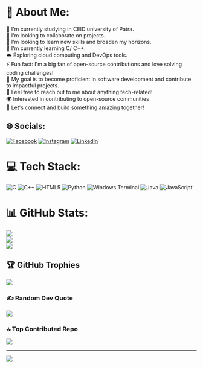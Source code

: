 # 💫 About Me:
🔭 I'm currently studying in CEID university of Patra.<br>👯 I'm looking to collaborate on projects.<br>🤝 I'm looking to learn new skills and broaden my horizons.<br>🌱 I'm currently learning C/ C++.<br>☁️ Exploring cloud computing and DevOps tools.<br>⚡ Fun fact: I'm a big fan of open-source contributions and love solving coding challenges!<br>🎯 My goal is to become proficient in software development and contribute to impactful projects.<br>💬 Feel free to reach out to me about anything tech-related!<br>🌍 Interested in contributing to open-source communities<br>📩 Let's connect and build something amazing together!


## 🌐 Socials:
[![Facebook](https://img.shields.io/badge/Facebook-%231877F2.svg?logo=Facebook&logoColor=white)](https://facebook.com/EfthimisKarapatakis) [![Instagram](https://img.shields.io/badge/Instagram-%23E4405F.svg?logo=Instagram&logoColor=white)](https://instagram.com/efthimis.krpt) [![LinkedIn](https://img.shields.io/badge/LinkedIn-%230077B5.svg?logo=linkedin&logoColor=white)](https://linkedin.com/in/ΕΥΘΥΜΗΣΚΑΡΑΠΑΤΑΚΗΣ) 

# 💻 Tech Stack:
![C](https://img.shields.io/badge/c-%2300599C.svg?style=for-the-badge&logo=c&logoColor=white) ![C++](https://img.shields.io/badge/c++-%2300599C.svg?style=for-the-badge&logo=c%2B%2B&logoColor=white) ![HTML5](https://img.shields.io/badge/html5-%23E34F26.svg?style=for-the-badge&logo=html5&logoColor=white) ![Python](https://img.shields.io/badge/python-3670A0?style=for-the-badge&logo=python&logoColor=ffdd54) ![Windows Terminal](https://img.shields.io/badge/Windows%20Terminal-%234D4D4D.svg?style=for-the-badge&logo=windows-terminal&logoColor=white) ![Java](https://img.shields.io/badge/java-%23ED8B00.svg?style=for-the-badge&logo=openjdk&logoColor=white) ![JavaScript](https://img.shields.io/badge/javascript-%23323330.svg?style=for-the-badge&logo=javascript&logoColor=%23F7DF1E)
# 📊 GitHub Stats:
![](https://github-readme-stats.vercel.app/api?username=EfthimisKarapatakis&theme=merko&hide_border=false&include_all_commits=true&count_private=false)<br/>
![](https://github-readme-streak-stats.herokuapp.com/?user=EfthimisKarapatakis&theme=merko&hide_border=false)<br/>
![](https://github-readme-stats.vercel.app/api/top-langs/?username=EfthimisKarapatakis&theme=merko&hide_border=false&include_all_commits=true&count_private=false&layout=compact)

## 🏆 GitHub Trophies
![](https://github-profile-trophy.vercel.app/?username=EfthimisKarapatakis&theme=monokai&no-frame=false&no-bg=true&margin-w=4)

### ✍️ Random Dev Quote
![](https://quotes-github-readme.vercel.app/api?type=horizontal&theme=merko)

### 🔝 Top Contributed Repo
![](https://github-contributor-stats.vercel.app/api?username=EfthimisKarapatakis&limit=5&theme=dark&combine_all_yearly_contributions=true)

---
[![](https://visitcount.itsvg.in/api?id=EfthimisKarapatakis&icon=10&color=5)](https://visitcount.itsvg.in)

<!-- Proudly created with GPRM ( https://gprm.itsvg.in ) -->
